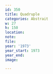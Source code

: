 ```yaml
---
id: 350
title: Quadruple
categories: Abstrait
w: 27
h: 150
location:
note:
file:
year: '1973'
year_start: 1973
year_end:
image:

---
```

